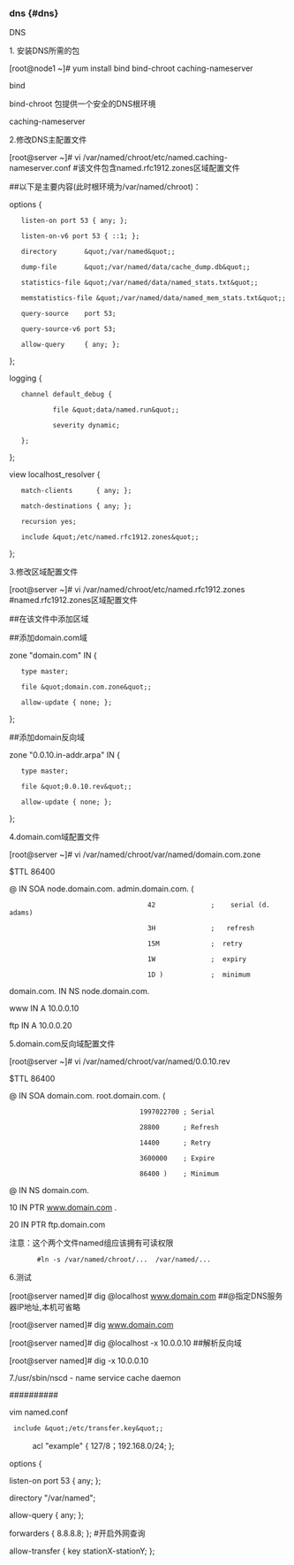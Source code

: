 ### dns {#dns}

DNS

1\. 安装DNS所需的包

[root@node1 ~]# yum install bind bind-chroot caching-nameserver

bind

bind-chroot 包提供一个安全的DNS根环境

caching-nameserver

2.修改DNS主配置文件

[root@server ~]# vi /var/named/chroot/etc/named.caching-nameserver.conf   #该文件包含named.rfc1912.zones区域配置文件

##以下是主要内容(此时根环境为/var/named/chroot)：

options {

       listen-on port 53 { any; };

       listen-on-v6 port 53 { ::1; };

       directory       &quot;/var/named&quot;;

       dump-file       &quot;/var/named/data/cache_dump.db&quot;;

       statistics-file &quot;/var/named/data/named_stats.txt&quot;;

       memstatistics-file &quot;/var/named/data/named_mem_stats.txt&quot;;

       query-source    port 53;

       query-source-v6 port 53;

       allow-query     { any; };

};

logging {

       channel default_debug {

               file &quot;data/named.run&quot;;

               severity dynamic;

       };

};

view localhost_resolver {

       match-clients      { any; };

       match-destinations { any; };

       recursion yes;

       include &quot;/etc/named.rfc1912.zones&quot;;

};

3.修改区域配置文件

[root@server ~]# vi /var/named/chroot/etc/named.rfc1912.zones  #named.rfc1912.zones区域配置文件

##在该文件中添加区域

##添加domain.com域

zone &quot;domain.com&quot; IN {

       type master;

       file &quot;domain.com.zone&quot;;

       allow-update { none; };

};

##添加domain反向域

zone &quot;0.0.10.in-addr.arpa&quot; IN {

       type master;

       file &quot;0.0.10.rev&quot;;

       allow-update { none; };

};

4.domain.com域配置文件

[root@server ~]# vi /var/named/chroot/var/named/domain.com.zone

$TTL    86400

@               IN SOA  node.domain.com.    admin.domain.com. (

                                       42              ;    serial (d. adams)

                                       3H              ;   refresh

                                       15M             ;  retry

                                       1W              ;  expiry

                                       1D )            ;  minimum

domain.com.             IN NS           node.domain.com.

www                         IN A            10.0.0.10

ftp                            IN A            10.0.0.20

5.domain.com反向域配置文件

[root@server ~]# vi /var/named/chroot/var/named/0.0.10.rev

$TTL    86400

@       IN      SOA     domain.com.      root.domain.com.  (

                                     1997022700 ; Serial

                                     28800      ; Refresh

                                     14400      ; Retry

                                     3600000    ; Expire

                                     86400 )    ; Minimum

@              IN      NS     domain.com.

10              IN      PTR     www.domain.com .

20              IN      PTR     ftp.domain.com

注意：这个两个文件named组应该拥有可读权限

           #ln -s /var/named/chroot/...  /var/named/...

6.测试

[root@server named]# dig @localhost www.domain.com           ##@指定DNS服务器IP地址,本机可省略

[root@server named]# dig   www.domain.com

[root@server named]# dig @localhost -x 10.0.0.10                    ##解析反向域

[root@server named]# dig  -x 10.0.0.10

7./usr/sbin/nscd - name service cache daemon  

##########

vim named.conf

     include &quot;/etc/transfer.key&quot;;

　　　acl &quot;example&quot; { 127/8；192.168.0/24; };

  options {

listen-on port 53 { any; };

directory  &quot;/var/named&quot;;

allow-query     { any; };

forwarders { 8.8.8.8; };   #开启外网查询

allow-transfer { key stationX-stationY; };